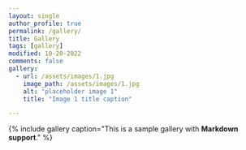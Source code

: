 ```yaml
---
layout: single
author_profile: true
permalink: /gallery/
title: Gallery
tags: [gallery]
modified: 10-20-2022
comments: false
gallery:
  - url: /assets/images/1.jpg
    image_path: /assets/images/1.jpg
    alt: "placeholder image 1"
    title: "Image 1 title caption"

---
```


{% include gallery caption="This is a sample gallery with **Markdown support**." %}


